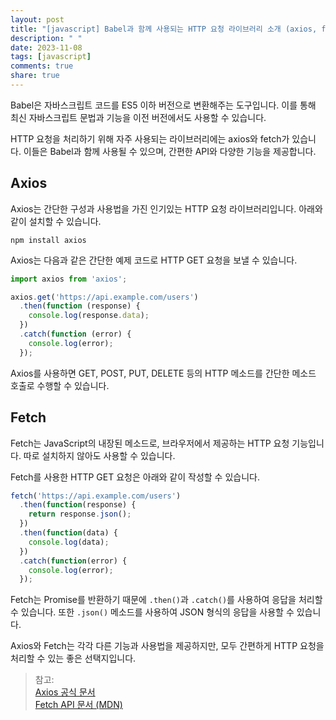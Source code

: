```yaml
---
layout: post
title: "[javascript] Babel과 함께 사용되는 HTTP 요청 라이브러리 소개 (axios, fetch 등)"
description: " "
date: 2023-11-08
tags: [javascript]
comments: true
share: true
---
```


Babel은 자바스크립트 코드를 ES5 이하 버전으로 변환해주는 도구입니다. 이를 통해 최신 자바스크립트 문법과 기능을 이전 버전에서도 사용할 수 있습니다. 

HTTP 요청을 처리하기 위해 자주 사용되는 라이브러리에는 axios와 fetch가 있습니다. 이들은 Babel과 함께 사용될 수 있으며, 간편한 API와 다양한 기능을 제공합니다.

## Axios
Axios는 간단한 구성과 사용법을 가진 인기있는 HTTP 요청 라이브러리입니다. 아래와 같이 설치할 수 있습니다.

```
npm install axios
```

Axios는 다음과 같은 간단한 예제 코드로 HTTP GET 요청을 보낼 수 있습니다.

```javascript
import axios from 'axios';

axios.get('https://api.example.com/users')
  .then(function (response) {
    console.log(response.data);
  })
  .catch(function (error) {
    console.log(error);
  });
```

Axios를 사용하면 GET, POST, PUT, DELETE 등의 HTTP 메소드를 간단한 메소드 호출로 수행할 수 있습니다.

## Fetch
Fetch는 JavaScript의 내장된 메소드로, 브라우저에서 제공하는 HTTP 요청 기능입니다. 따로 설치하지 않아도 사용할 수 있습니다.

Fetch를 사용한 HTTP GET 요청은 아래와 같이 작성할 수 있습니다.

```javascript
fetch('https://api.example.com/users')
  .then(function(response) {
    return response.json();
  })
  .then(function(data) {
    console.log(data);
  })
  .catch(function(error) {
    console.log(error);
  });
```

Fetch는 Promise를 반환하기 때문에 `.then()`과 `.catch()`를 사용하여 응답을 처리할 수 있습니다. 또한 `.json()` 메소드를 사용하여 JSON 형식의 응답을 사용할 수 있습니다.

Axios와 Fetch는 각각 다른 기능과 사용법을 제공하지만, 모두 간편하게 HTTP 요청을 처리할 수 있는 좋은 선택지입니다.

> 참고:  
> [Axios 공식 문서](https://github.com/axios/axios)  
> [Fetch API 문서 (MDN)](https://developer.mozilla.org/ko/docs/Web/API/Fetch_API)